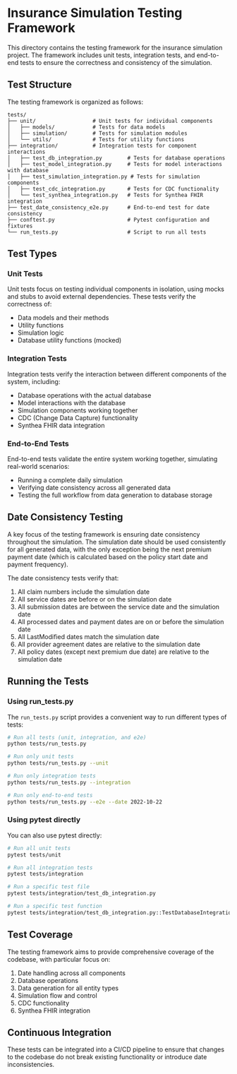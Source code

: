 # Insurance Simulation Testing Framework

This directory contains the testing framework for the insurance simulation project. The framework includes unit tests, integration tests, and end-to-end tests to ensure the correctness and consistency of the simulation.

## Test Structure

The testing framework is organized as follows:

```
tests/
├── unit/                  # Unit tests for individual components
│   ├── models/            # Tests for data models
│   ├── simulation/        # Tests for simulation modules
│   └── utils/             # Tests for utility functions
├── integration/           # Integration tests for component interactions
│   ├── test_db_integration.py        # Tests for database operations
│   ├── test_model_integration.py     # Tests for model interactions with database
│   ├── test_simulation_integration.py # Tests for simulation components
│   ├── test_cdc_integration.py       # Tests for CDC functionality
│   └── test_synthea_integration.py   # Tests for Synthea FHIR integration
├── test_date_consistency_e2e.py      # End-to-end test for date consistency
├── conftest.py                       # Pytest configuration and fixtures
└── run_tests.py                      # Script to run all tests
```

## Test Types

### Unit Tests

Unit tests focus on testing individual components in isolation, using mocks and stubs to avoid external dependencies. These tests verify the correctness of:

- Data models and their methods
- Utility functions
- Simulation logic
- Database utility functions (mocked)

### Integration Tests

Integration tests verify the interaction between different components of the system, including:

- Database operations with the actual database
- Model interactions with the database
- Simulation components working together
- CDC (Change Data Capture) functionality
- Synthea FHIR data integration

### End-to-End Tests

End-to-end tests validate the entire system working together, simulating real-world scenarios:

- Running a complete daily simulation
- Verifying date consistency across all generated data
- Testing the full workflow from data generation to database storage

## Date Consistency Testing

A key focus of the testing framework is ensuring date consistency throughout the simulation. The simulation date should be used consistently for all generated data, with the only exception being the next premium payment date (which is calculated based on the policy start date and payment frequency).

The date consistency tests verify that:

1. All claim numbers include the simulation date
2. All service dates are before or on the simulation date
3. All submission dates are between the service date and the simulation date
4. All processed dates and payment dates are on or before the simulation date
5. All LastModified dates match the simulation date
6. All provider agreement dates are relative to the simulation date
7. All policy dates (except next premium due date) are relative to the simulation date

## Running the Tests

### Using run_tests.py

The `run_tests.py` script provides a convenient way to run different types of tests:

```bash
# Run all tests (unit, integration, and e2e)
python tests/run_tests.py

# Run only unit tests
python tests/run_tests.py --unit

# Run only integration tests
python tests/run_tests.py --integration

# Run only end-to-end tests
python tests/run_tests.py --e2e --date 2022-10-22
```

### Using pytest directly

You can also use pytest directly:

```bash
# Run all unit tests
pytest tests/unit

# Run all integration tests
pytest tests/integration

# Run a specific test file
pytest tests/integration/test_db_integration.py

# Run a specific test function
pytest tests/integration/test_db_integration.py::TestDatabaseIntegration::test_connection
```

## Test Coverage

The testing framework aims to provide comprehensive coverage of the codebase, with particular focus on:

1. Date handling across all components
2. Database operations
3. Data generation for all entity types
4. Simulation flow and control
5. CDC functionality
6. Synthea FHIR integration

## Continuous Integration

These tests can be integrated into a CI/CD pipeline to ensure that changes to the codebase do not break existing functionality or introduce date inconsistencies.